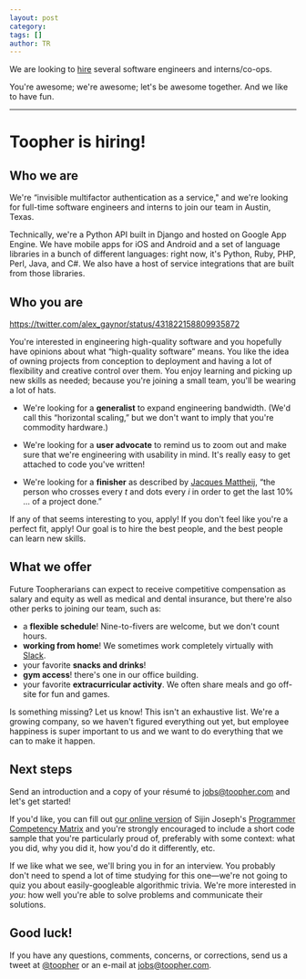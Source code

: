 ```yaml
---
layout: post
category: 
tags: []
author: TR
---
```


We are looking to [hire](https://www.toopher.com/careers) several software
engineers and interns/co-ops.

You're awesome; we're awesome; let's be awesome together. And we like to have fun.

---

# Toopher is hiring!

## Who we are

We're “invisible multifactor authentication as a service," and we're
looking for
full-time software engineers and interns to join our team in Austin,
Texas.

Technically, we're a Python API built in Django and hosted on Google App
Engine.
We have mobile apps for iOS and Android and a set of language libraries
in a
bunch of different languages: right now, it's Python, Ruby, PHP, Perl,
Java,
and C#. We also have a host of service integrations that are built from
those
libraries.

## Who you are

https://twitter.com/alex_gaynor/status/431822158809935872

You're interested in engineering high-quality software and you hopefully
have
opinions about what “high-quality software” means. You like the idea of
owning
projects from conception to deployment and having a lot of flexibility
and
creative control over them. You enjoy learning and picking up new skills
as
needed; because you're joining a small team, you'll be wearing a lot of
hats.

* We're looking for a **generalist** to expand engineering bandwidth.
  (We'd call
this “horizontal scaling,” but we don't want to imply that you're
commodity
hardware.)

* We're looking for a **user advocate** to remind us to zoom out and
  make sure
that we're engineering with usability in mind. It's really easy to get
attached
to code you've written!

* We're looking for a **finisher** as described by [Jacques
  Mattheij][jm],
“the person who crosses every *t* and dots every *i* in order to get the
last
10% … of a project done.”

If any of that seems interesting to you, apply! If you don't feel like
you're a
perfect fit, apply! Our goal is to hire the best people, and the best
people
can learn new skills.

[jm]:
<http://jacquesmattheij.com/The+Starter+the+Architect+the+Debugger+and+the+Finisher>

## What we offer

Future Toopherarians can expect to receive competitive compensation as
salary
and equity as well as medical and dental insurance, but there're also
other
perks to joining our team, such as:

* a **flexible schedule**! Nine-to-fivers are welcome, but we don't
  count hours.
* **working from home**! We sometimes work completely virtually with
  [Slack][].
* your favorite **snacks and drinks**!
* **gym access**! there's one in our office building.
* your favorite **extracurricular activity**. We often share meals and
  go off-site for fun and games.

Is something missing? Let us know! This isn't an exhaustive list. We're
a
growing company, so we haven't figured everything out yet, but employee
happiness is super important to us and we want to do everything that we
can to
make it happen.

[Slack]: <https://slack.is/>

## Next steps

Send an introduction and a copy of your résumé to
[jobs@toopher.com][e-mail] and
let's get started!

If you'd like, you can fill out [our online version][survey] of Sijin
Joseph's
[Programmer Competency Matrix][pcm] and you're strongly encouraged to
include a
short code sample that you're particularly proud of, preferably with
some
context: what you did, why you did it, how you'd do it differently, etc.

If we like what we see, we'll bring you in for an interview. You
probably don't
need to spend a lot of time studying for this one—we're not going to
quiz you
about easily-googleable algorithmic trivia. We're more interested in
*you*:
how well you're able to solve problems and communicate their solutions.

[jobs]: <mailto:jobs@toopher.com>
[survey]:
<https://docs.google.com/a/toopher.com/forms/d/1eQTL1lMQyo0kgdZ4_jUQLo6D08AsNZ-cD-2JcNdogmw>
[pcm]: <http://sijinjoseph.com/programmer-competency-matrix/>

## Good luck!

If you have any questions, comments, concerns, or corrections, send us a
tweet
at [@toopher][twitter] or an e-mail at [jobs@toopher.com][e-mail].

[twitter]: <https://twitter.com/toopher>
[e-mail]: <mailto:jobs@toopher.com>

